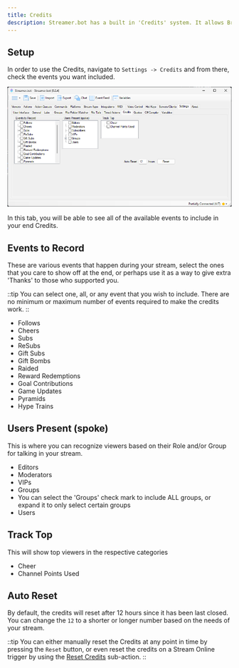 ```yaml
---
title: Credits
description: Streamer.bot has a built in 'Credits' system. It allows Broadcasters to display the different events that occurred throughout the stream.
---
```


## Setup
In order to use the Credits, navigate to `Settings -> Credits` and from there, check the events you want included.

![Credits Settings](assets/credits_1.png)

In this tab, you will be able to see all of the available events to include in your end Credits.

## Events to Record
These are various events that happen during your stream, select the ones that you care to show off at the end, or perhaps use it as a way to give extra 'Thanks' to those who supported you.

::tip
You can select one, all, or any event that you wish to include. There are no minimum or maximum number of events required to make the credits work.
::

 * Follows
 * Cheers
 * Subs
 * ReSubs
 * Gift Subs
 * Gift Bombs
 * Raided
 * Reward Redemptions
 * Goal Contributions
 * Game Updates
 * Pyramids
 * Hype Trains

## Users Present (spoke)
This is where you can recognize viewers based on their Role and/or Group for talking in your stream.

 * Editors
 * Moderators
 * VIPs
 * Groups
  * You can select the 'Groups' check mark to include ALL groups, or expand it to only select certain groups
 * Users

## Track Top
This will show top viewers in the respective categories

 * Cheer
 * Channel Points Used

## Auto Reset
By default, the credits will reset after 12 hours since it has been last closed.  You can change the `12` to a shorter or longer number based on the needs of your stream.

::tip
You can either manually reset the Credits at any point in time by pressing the `Reset` button, or even reset the credits on a Stream Online trigger by using the [Reset Credits](/api/sub-actions/settings/reset-credits) sub-action.
::
